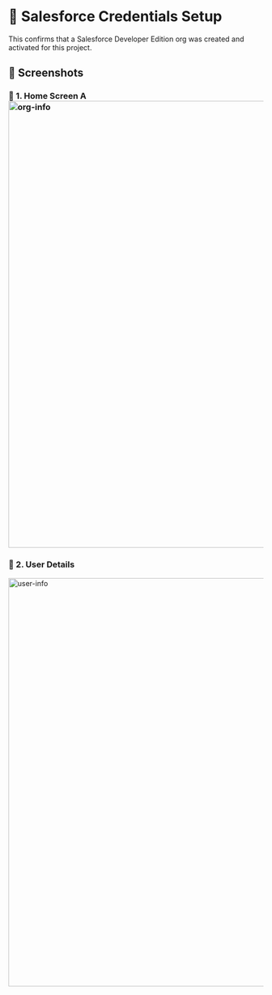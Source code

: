 # 🔐 Salesforce Credentials Setup

This confirms that a Salesforce Developer Edition org was created and activated for this project.

## 📸 Screenshots

### 🔹 1. Home Screen A<img width="1883" height="883" alt="org-info" src="https://github.com/user-attachments/assets/dcad2030-43c5-4794-8d28-522a5e90a475" />

### 🔹 2. User Details

<img width="1875" height="807" alt="user-info" src="https://github.com/user-attachments/assets/6bc83d5b-d7e4-4e2d-8e5e-62da96bfe108" />

